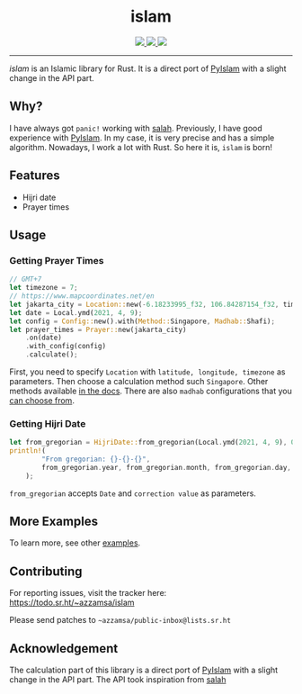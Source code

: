 <div align="center">
<h1>islam</h1>

<a href="https://builds.sr.ht/~azzamsa/islam?">
<img src="https://builds.sr.ht/~azzamsa/islam.svg">
</a>
<a href="https://crates.io/crates/islam">
<img src="https://img.shields.io/crates/v/islam.svg">
</a>
<a href=" https://docs.rs/islam/">
<img src="https://docs.rs/islam/badge.svg">
</a>

<p></p>

</div>

---

*islam* is an Islamic library for Rust.
It is a direct port of [PyIslam](https://github.com/abougouffa/pyIslam) with a slight change in the API part.

## Why?

I have always got `panic!` working with [salah](https://github.com/insha/salah).
Previously, I have good experience with [PyIslam](https://github.com/abougouffa/pyIslam).
In my case, it is very precise and has a simple algorithm. Nowadays, I work a lot with Rust.
So here it is, `islam` is born!

## Features

- Hijri date
- Prayer times

## Usage

### Getting Prayer Times

``` rust
// GMT+7
let timezone = 7;
// https://www.mapcoordinates.net/en
let jakarta_city = Location::new(-6.18233995_f32, 106.84287154_f32, timezone);
let date = Local.ymd(2021, 4, 9);
let config = Config::new().with(Method::Singapore, Madhab::Shafi);
let prayer_times = Prayer::new(jakarta_city)
    .on(date)
    .with_config(config)
    .calculate();
```

First, you need to specify `Location` with `latitude, longitude, timezone` as
parameters.
Then choose a calculation method such `Singapore`. Other methods available [in the
docs](https://docs.rs/islam/0.1.3/islam/pray/method/enum.Method.html#variants).
There are also `madhab` configurations that you [can choose from](https://docs.rs/islam/0.1.3/islam/pray/madhab/enum.Madhab.html#variants).

### Getting Hijri Date

``` rust
let from_gregorian = HijriDate::from_gregorian(Local.ymd(2021, 4, 9), 0);
println!(
        "From gregorian: {}-{}-{}",
        from_gregorian.year, from_gregorian.month, from_gregorian.day,
    );
```

`from_gregorian` accepts `Date` and `correction value` as parameters.

## More Examples

To learn more, see other [examples](examples/).

## Contributing

For reporting issues, visit the tracker here: https://todo.sr.ht/~azzamsa/islam

Please send patches to `~azzamsa/public-inbox@lists.sr.ht`

## Acknowledgement

The calculation part of this library is a direct port of
[PyIslam](https://github.com/abougouffa/pyIslam) with a slight change in the API
part. The API took inspiration from [salah](https://github.com/insha/salah)
